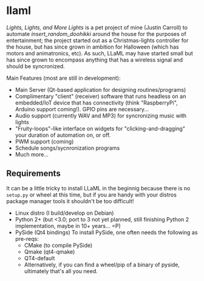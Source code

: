 # llaml
_Lights, Lights, and More Lights_ is a pet project of mine (Justin Carroll) to automate _insert_random_doohikki_ around the house for the purposes of entertainment; the project started out as a Christmas-lights controller for the house, but has since grown in ambition for Halloween (which has motors and animatronics, etc).  As such, LLaML may have started small but has since grown to encompass anything that has a wireless signal and should be syncronized.

Main Features (most are still in development):
* Main Server (Qt-based application for designing routines/programs)
* Complimentary "client" (receiver) software that runs headless on an embedded/IoT device that has connectivity (think "RaspberryPi", Arduino support coming!).  GPIO pins are necessary...
* Audio support (currently WAV and MP3) for syncronizing music with lights
* "Fruity-loops"-like interface on widgets for "clicking-and-dragging" your duration of automation on, or off.
* PWM support (coming)
* Schedule songs/sycnronization programs
* Much more... 

## Requirements
It can be a little tricky to install LLaML in the beginnig because there is no `setup.py` or wheel at this time, but if you are handy with your distros package manager tools it shouldn't be too difficult!

* Linux distro (I build/develop on Debian)
* Python 2+ (but <3.0; port to 3 not yet planned, still finishing Python 2 implementation, maybe in 10+ years... =P)
* PySide (Qt4 bindings)
  To install PySide, one often needs the following as pre-reqs:
  * CMake (to compile PySide)
  * Qmake (qt4-qmake)
  * QT4-default
  * Alternatively, if you can find a wheel/pip of a binary of pyside, ultimately that's all you need.
  
  
